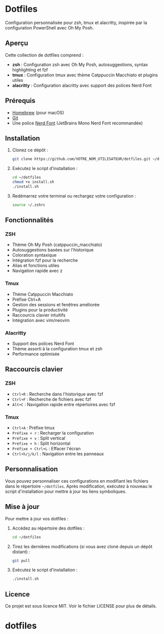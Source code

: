 # Dotfiles

Configuration personnalisée pour zsh, tmux et alacritty, inspirée par la configuration PowerShell avec Oh My Posh.

## Aperçu

Cette collection de dotfiles comprend :

- **zsh** : Configuration zsh avec Oh My Posh, autosuggestions, syntax highlighting et fzf
- **tmux** : Configuration tmux avec thème Catppuccin Macchiato et plugins utiles
- **alacritty** : Configuration alacritty avec support des polices Nerd Font

## Prérequis

- [Homebrew](https://brew.sh/) (pour macOS)
- [Git](https://git-scm.com/)
- Une police [Nerd Font](https://www.nerdfonts.com/) (JetBrains Mono Nerd Font recommandée)

## Installation

1. Clonez ce dépôt :
   ```bash
   git clone https://github.com/VOTRE_NOM_UTILISATEUR/dotfiles.git ~/dotfiles
   ```

2. Exécutez le script d'installation :
   ```bash
   cd ~/dotfiles
   chmod +x install.sh
   ./install.sh
   ```

3. Redémarrez votre terminal ou rechargez votre configuration :
   ```bash
   source ~/.zshrc
   ```

## Fonctionnalités

### ZSH

- Thème Oh My Posh (catppuccin_macchiato)
- Autosuggestions basées sur l'historique
- Coloration syntaxique
- Intégration fzf pour la recherche
- Alias et fonctions utiles
- Navigation rapide avec z

### Tmux

- Thème Catppuccin Macchiato
- Préfixe Ctrl+A
- Gestion des sessions et fenêtres améliorée
- Plugins pour la productivité
- Raccourcis clavier intuitifs
- Intégration avec vim/neovim

### Alacritty

- Support des polices Nerd Font
- Thème assorti à la configuration tmux et zsh
- Performance optimisée

## Raccourcis clavier

### ZSH

- `Ctrl+R` : Recherche dans l'historique avec fzf
- `Ctrl+F` : Recherche de fichiers avec fzf
- `Alt+C` : Navigation rapide entre répertoires avec fzf

### Tmux

- `Ctrl+A` : Préfixe tmux
- `Préfixe + r` : Recharger la configuration
- `Préfixe + v` : Split vertical
- `Préfixe + h` : Split horizontal
- `Préfixe + Ctrl+L` : Effacer l'écran
- `Ctrl+h/j/k/l` : Navigation entre les panneaux

## Personnalisation

Vous pouvez personnaliser ces configurations en modifiant les fichiers dans le répertoire `~/dotfiles`. Après modification, exécutez à nouveau le script d'installation pour mettre à jour les liens symboliques.

## Mise à jour

Pour mettre à jour vos dotfiles :

1. Accédez au répertoire des dotfiles :
   ```bash
   cd ~/dotfiles
   ```

2. Tirez les dernières modifications (si vous avez cloné depuis un dépôt distant) :
   ```bash
   git pull
   ```

3. Exécutez le script d'installation :
   ```bash
   ./install.sh
   ```

## Licence

Ce projet est sous licence MIT. Voir le fichier LICENSE pour plus de détails.
# dotfiles

